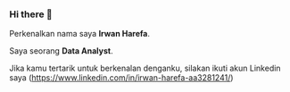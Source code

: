 ### Hi there 👋

Perkenalkan nama saya **Irwan Harefa**.<br>

Saya seorang **Data Analyst**.<br>



Jika kamu tertarik untuk berkenalan denganku, silakan ikuti akun Linkedin saya (https://www.linkedin.com/in/irwan-harefa-aa3281241/)
